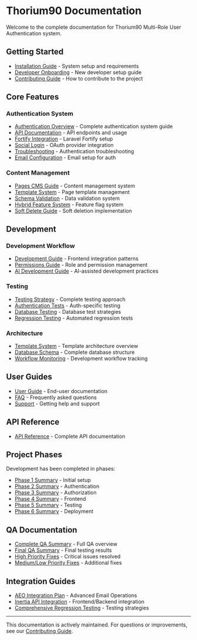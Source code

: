 # Thorium90 Documentation

Welcome to the complete documentation for Thorium90 Multi-Role User Authentication system.

## Getting Started

- [Installation Guide](installation.md) - System setup and requirements
- [Developer Onboarding](developer-onboarding.md) - New developer setup guide
- [Contributing Guide](contributing.md) - How to contribute to the project

## Core Features

### Authentication System
- [Authentication Overview](authentication/README.md) - Complete authentication system guide
- [API Documentation](authentication/api.md) - API endpoints and usage
- [Fortify Integration](authentication/fortify-integration.md) - Laravel Fortify setup
- [Social Login](authentication/social-login.md) - OAuth provider integration
- [Troubleshooting](authentication/troubleshooting.md) - Authentication troubleshooting
- [Email Configuration](authentication/email-configuration.md) - Email setup for auth

### Content Management
- [Pages CMS Guide](features/cms/pages-guide.md) - Content management system
- [Template System](features/templates.md) - Page template management
- [Schema Validation](features/schema-validation.md) - Data validation system
- [Hybrid Feature System](features/hybrid-system.md) - Feature flag system
- [Soft Delete Guide](features/soft-delete.md) - Soft deletion implementation

## Development

### Development Workflow
- [Development Guide](development/frontend-integration.md) - Frontend integration patterns
- [Permissions Guide](development/permissions-guide.md) - Role and permission management
- [AI Development Guide](ai-development-guide.md) - AI-assisted development practices

### Testing
- [Testing Strategy](testing/TESTING.md) - Complete testing approach
- [Authentication Tests](testing/authentication-tests.md) - Auth-specific testing
- [Database Testing](testing/DATABASE-TESTING-STRATEGY.md) - Database test strategies
- [Regression Testing](testing/ENHANCED-REGRESSION-TESTING.md) - Automated regression tests

### Architecture
- [Template System](template-system.md) - Template architecture overview
- [Database Schema](database-schema.md) - Complete database structure
- [Workflow Monitoring](workflow-monitoring.md) - Development workflow tracking

## User Guides

- [User Guide](guides/user/README.md) - End-user documentation
- [FAQ](faq.md) - Frequently asked questions
- [Support](support.md) - Getting help and support

## API Reference

- [API Reference](api/README.md) - Complete API documentation

## Project Phases

Development has been completed in phases:

- [Phase 1 Summary](development/phases/PHASE1_SUMMARY.md) - Initial setup
- [Phase 2 Summary](development/phases/PHASE2_SUMMARY.md) - Authentication
- [Phase 3 Summary](development/phases/PHASE3_SUMMARY.md) - Authorization  
- [Phase 4 Summary](development/phases/PHASE4_SUMMARY.md) - Frontend
- [Phase 5 Summary](development/phases/PHASE5_SUMMARY.md) - Testing
- [Phase 6 Summary](development/phases/PHASE6_SUMMARY.md) - Deployment

## QA Documentation

- [Complete QA Summary](qa/summaries/QA_COMPLETE_SUMMARY.md) - Full QA overview
- [Final QA Summary](qa/summaries/QA_FINAL_COMPLETE_SUMMARY.md) - Final testing results
- [High Priority Fixes](qa/summaries/QA_HIGH_PRIORITY_FIXES_SUMMARY.md) - Critical issues resolved
- [Medium/Low Priority Fixes](qa/summaries/QA_MEDIUM_LOW_PRIORITY_FIXES_SUMMARY.md) - Additional fixes

## Integration Guides

- [AEO Integration Plan](aeo-integration-plan.md) - Advanced Email Operations
- [Inertia API Integration](inertia-api-integration-solution.md) - Frontend/Backend integration
- [Comprehensive Regression Testing](comprehensive-regression-testing-strategy.md) - Testing strategies

---

This documentation is actively maintained. For questions or improvements, see our [Contributing Guide](contributing.md).
